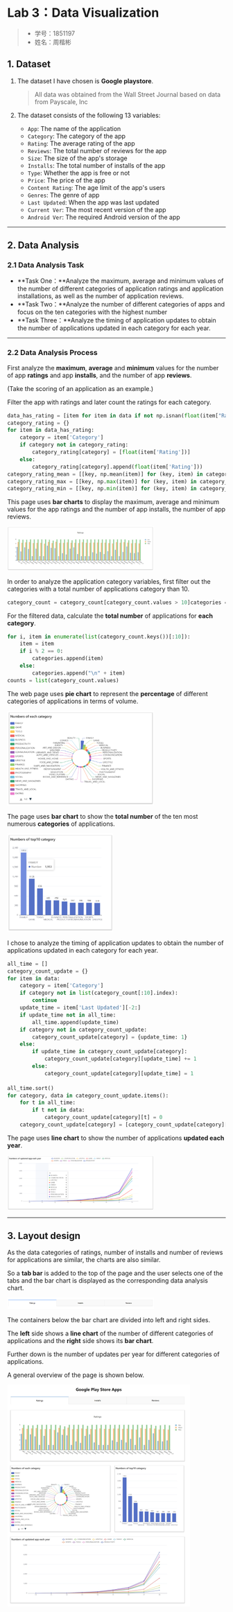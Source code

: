# Lab 3：Data Visualization

> * 学号：1851197
> * 姓名：周楷彬

## 1. Dataset

1. The dataset I have chosen is **Google playstore**.

   > All data was obtained from the Wall Street Journal based on data from Payscale, Inc

2. The dataset consists of the following 13 variables:
   * `App`: The name of the application
   * `Category`: The category of the app
   * `Rating`: The average rating of the app
   * `Reviews`: The total number of reviews for the app
   * `Size`: The size of the app's storage
   * `Installs`: The total number of installs of the app
   * `Type`: Whether the app is free or not
   * `Price`: The price of the app
   * `Content Rating`: The age limit of the app's users
   * `Genres`: The genre of app
   * `Last Updated`: When the app was last updated
   * `Current Ver`: The most recent version of the app
   * `Android Ver`: The required Android version of the app

---

## 2. Data Analysis 

### **2.1 Data Analysis Task**

* **Task One：**Analyze the maximum, average and minimum values of the number of different categories of application ratings and application installations, as well as the number of application reviews.
* **Task Two：**Analyze the number of different categories of apps and focus on the ten categories with the highest number
* **Task Three：**Analyze the timing of application updates to obtain the number of applications updated in each category for each year.

---

### **2.2 Data Analysis Process**

First analyze the **maximum**, **average** and **minimum** values for the number of app **ratings** and app **installs**, and the number of app **reviews**.

(Take the scoring of an application as an example.)

Filter the app with ratings and later count the ratings for each category.

```python
data_has_rating = [item for item in data if not np.isnan(float(item["Rating"]))]
category_rating = {}
for item in data_has_rating:
    category = item['Category']
    if category not in category_rating:
        category_rating[category] = [float(item['Rating'])]
    else:
        category_rating[category].append(float(item['Rating']))
category_rating_mean = [[key, np.mean(item)] for (key, item) in category_rating.items()]
category_rating_max = [[key, np.max(item)] for (key, item) in category_rating.items()]
category_rating_min = [[key, np.min(item)] for (key, item) in category_rating.items()]
```

This page uses **bar charts** to display the maximum, average and minimum values for the app ratings and the number of app installs, the number of app reviews.

<img src="pics/image-20210624014644797.png" alt="image-20210624014644797" style="zoom:33%;" />

In order to analyze the application category variables, first filter out the categories with a total number of applications category than 10.

```python
category_count = category_count[category_count.values > 10]categories = []
```

For the filtered data, calculate the **total number** of applications for **each category**.

```python
for i, item in enumerate(list(category_count.keys())[:10]):
    item = item
    if i % 2 == 0:
        categories.append(item)
    else:
        categories.append("\n" + item)
counts = list(category_count.values)
```

The web page uses **pie chart** to represent the **percentage** of different categories of applications in terms of volume.

<img src="pics/image-20210624015047670.png" alt="image-20210624015047670" style="zoom:33%;" />

The page uses **bar chart** to show the **total number** of the ten most numerous **categories** of applications.

<img src="pics/image-20210624015512561.png" alt="image-20210624015512561" style="zoom:33%;" />

I chose to analyze the timing of application updates to obtain the number of applications updated in each category for each year.

```python
all_time = []
category_count_update = {}
for item in data:
    category = item['Category']
    if category not in list(category_count[:10].index):
        continue
    update_time = item['Last Updated'][-2:]
    if update_time not in all_time:
        all_time.append(update_time)
    if category not in category_count_update:
        category_count_update[category] = {update_time: 1}
    else:
        if update_time in category_count_update[category]:
            category_count_update[category][update_time] += 1
        else:
            category_count_update[category][update_time] = 1

all_time.sort()
for category, data in category_count_update.items():
    for t in all_time:
        if t not in data:
            category_count_update[category][t] = 0
    category_count_update[category] = [category_count_update[category][t] for t in all_time]
```

The page uses **line chart** to show the number of applications **updated each year**.

<img src="pics/image-20210624015447684.png" alt="image-20210624015447684" style="zoom:33%;" />

---

## 3. Layout design

As the data categories of ratings, number of installs and number of reviews for applications are similar, the charts are also similar.

So a **tab bar** is added to the top of the page and the user selects one of the tabs and the bar chart is displayed as the corresponding data analysis chart.

<img src="pics/image-20210624022041731.png" alt="image-20210624022041731" style="zoom:33%;" />

The containers below the bar chart are divided into left and right sides.

The **left** side shows a **line chart** of the number of different categories of applications and the **right** side shows its **bar chart**.

Further down is the number of updates per year for different categories of applications.

A general overview of the page is shown below.

<img src="pics/overview.jpeg" alt="overview" style="zoom:50%;" />



